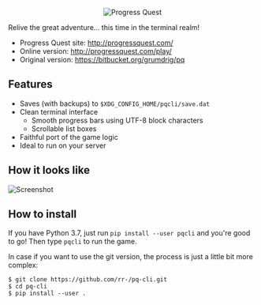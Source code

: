 <p align="center">
  <img alt="Progress Quest" src="http://progressquest.com/pq.png">
</p>

Relive the great adventure… this time in the terminal realm!

- Progress Quest site:  http://progressquest.com/
- Online version:       http://progressquest.com/play/
- Original version:     https://bitbucket.org/grumdrig/pq

## Features

- Saves (with backups) to `$XDG_CONFIG_HOME/pqcli/save.dat`
- Clean terminal interface
    - Smooth progress bars using UTF-8 block characters
    - Scrollable list boxes
- Faithful port of the game logic
- Ideal to run on your server

## How it looks like

![Screenshot](screen.png)

## How to install

If you have Python 3.7, just run `pip install --user pqcli` and you're good to go!
Then type `pqcli` to run the game.

In case if you want to use the git version, the process is just a little bit
more complex:

```console
$ git clone https://github.com/rr-/pq-cli.git
$ cd pq-cli
$ pip install --user .
```
